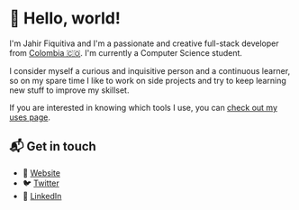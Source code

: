 # 👋 Hello, world!

I'm Jahir Fiquitiva and I'm a passionate and creative full-stack developer from [Colombia 🇨🇴](https://www.google.com/maps/place/Colombia/@4,-72z/). I'm currently a Computer Science student.

I consider myself a curious and inquisitive person and a continuous learner, so on my spare time I like to work on side projects and try to keep learning new stuff to improve my skillset.

If you are interested in knowing which tools I use, you can [check out my uses page](https://jahir.dev/uses).

## 📬 Get in touch

* 💎  [Website](https://jahir.dev)
* 🐦  [Twitter](https://twitter.com/jahirfiquitiva)
* 💼  [LinkedIn](https://linkedin.com/in/jahirfiquitiva)
